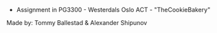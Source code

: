 * Assignment in PG3300 - Westerdals Oslo ACT - "TheCookieBakery"

Made by: Tommy Ballestad & Alexander Shipunov